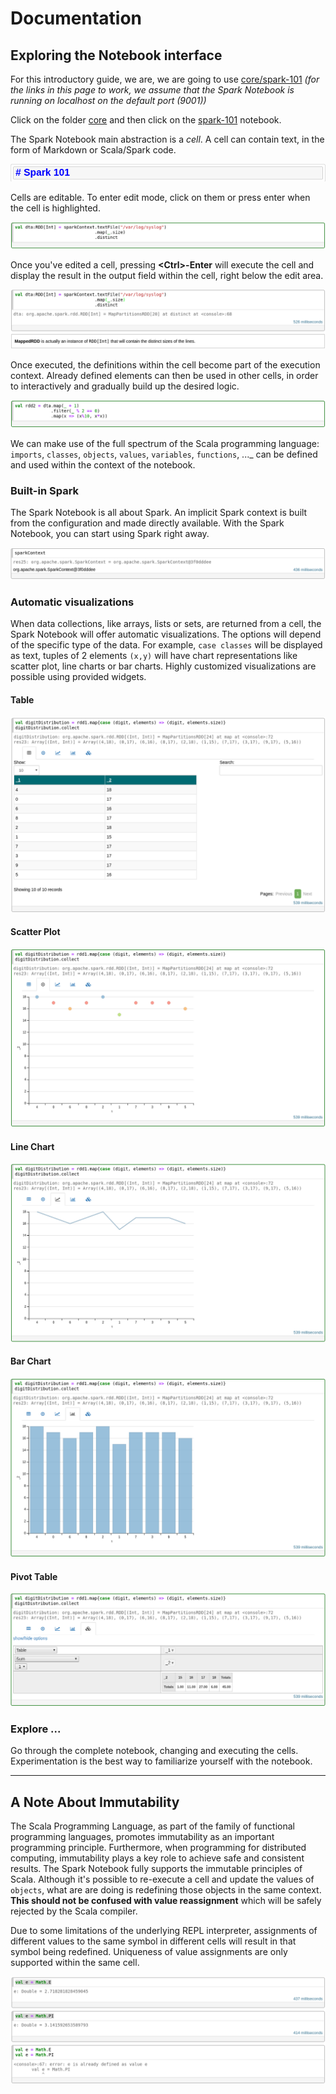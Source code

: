 # Documentation

## Exploring the Notebook interface

For this introductory guide, we are, we are going to use [core/spark-101](http://localhost:9001/notebooks/core/Spark-101.snb)
*(for the links in this page to work, we assume that the Spark Notebook is running on localhost on the default port (9001))*

Click on the folder [core](http://localhost:9001/tree/core) and then click on the [spark-101](http://localhost:9001/notebooks/core/Spark-101.snb) notebook.

The Spark Notebook main abstraction is a _cell_. A cell can contain text, in the form of Markdown or Scala/Spark code.

![markdown cell](./images/markdown-cell.png)

Cells are editable. To enter edit mode, click on them or press enter when the cell is highlighted. 

![code cell - edit mode](./images/code-cell.png)

Once you've edited a cell, pressing **&lt;Ctrl&gt;-Enter** will execute the cell and display the result in the output field within the cell, right below the edit area.

![code cell - executed](./images/code-cell-executed.png)

Once executed, the definitions within the cell become part of the execution context. Already defined elements can then be used in other cells, in order to interactively and gradually build up the desired logic.

![code cell - uses previous definition ](./images/code-cell-2.png)

 We can make use of the full spectrum of the Scala programming language: `imports`, `classes`,  `objects`, `values`, `variables`, `functions`, ..._ can be defined and used within the context of the notebook.

### Built-in Spark

The Spark Notebook is all about Spark. An implicit Spark context is built from the configuration and made directly available. With the Spark Notebook, you can start using Spark right away.

![built-in Spark Context](./images/built-in-spark-context.png)


### Automatic visualizations

When data collections, like arrays, lists or sets, are returned from a cell, the Spark Notebook will offer automatic visualizations. The options will depend of the specific type of the data. For example, `case classes` will be displayed as text, tuples of 2 elements `(x,y)` will have chart representations like scatter plot, line charts or bar charts. Highly customized visualizations are possible using provided widgets.

#### Table
![table](./images/auto-viz-table.png)

#### Scatter Plot
![scatter plot](./images/auto-viz-scatter-plot.png)

#### Line Chart
![Line Chart](./images/auto-viz-line-chart.png)

#### Bar Chart
![Bar Chart](./images/auto-viz-bar-chart.png)

#### Pivot Table
![Pivot Table](./images/auto-viz-pivot-table.png)


### Explore ...

Go through the complete notebook, changing and executing the cells. Experimentation is the best way to familiarize yourself with the notebook.

***

## A Note About Immutability

 The Scala Programming Language, as part of the family of functional programming languages, promotes immutability as an important programming principle. Furthermore, when programming for distributed computing, immutability plays a key role to achieve safe and consistent results. 
 The Spark Notebook fully supports the immutable principles of Scala. Although it's possible to re-execute a cell and update the values of `objects`, what are are doing is redefining those objects in the same context. __This should not be confused with value reassignment__ which will be safely rejected by the Scala compiler.

 Due to some limitations of the underlying REPL interpreter, assignments of different values to the same symbol in different cells will result in that symbol being redefined. Uniqueness of value assignments are only supported within the same cell.

![redefinition of values](./images/redefinition-of-values.png)
